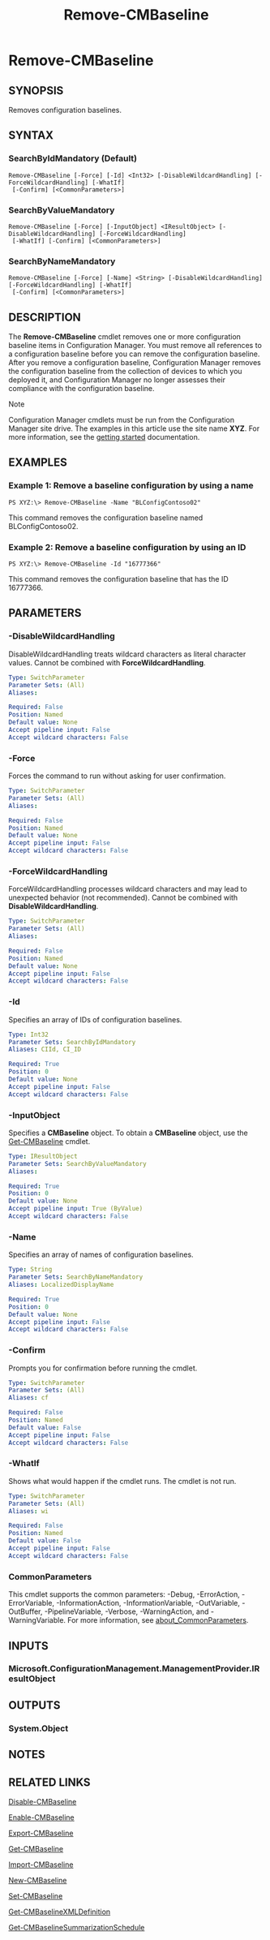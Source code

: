 ﻿---
description: Removes configuration baselines.
external help file: AdminUI.PS.dll-Help.xml
Module Name: ConfigurationManager
ms.date: 05/07/2019
schema: 2.0.0
title: Remove-CMBaseline
---

# Remove-CMBaseline

## SYNOPSIS
Removes configuration baselines.

## SYNTAX

### SearchByIdMandatory (Default)
```
Remove-CMBaseline [-Force] [-Id] <Int32> [-DisableWildcardHandling] [-ForceWildcardHandling] [-WhatIf]
 [-Confirm] [<CommonParameters>]
```

### SearchByValueMandatory
```
Remove-CMBaseline [-Force] [-InputObject] <IResultObject> [-DisableWildcardHandling] [-ForceWildcardHandling]
 [-WhatIf] [-Confirm] [<CommonParameters>]
```

### SearchByNameMandatory
```
Remove-CMBaseline [-Force] [-Name] <String> [-DisableWildcardHandling] [-ForceWildcardHandling] [-WhatIf]
 [-Confirm] [<CommonParameters>]
```

## DESCRIPTION
The **Remove-CMBaseline** cmdlet removes one or more configuration baseline items in Configuration Manager.
You must remove all references to a configuration baseline before you can remove the configuration baseline.
After you remove a configuration baseline, Configuration Manager removes the configuration baseline from the collection of devices to which you deployed it, and Configuration Manager no longer assesses their compliance with the configuration baseline.

> [!NOTE]
> Configuration Manager cmdlets must be run from the Configuration Manager site drive.
> The examples in this article use the site name **XYZ**. For more information, see the
> [getting started](/powershell/sccm/overview) documentation.

## EXAMPLES

### Example 1: Remove a baseline configuration by using a name
```
PS XYZ:\> Remove-CMBaseline -Name "BLConfigContoso02"
```

This command removes the configuration baseline named BLConfigContoso02.

### Example 2: Remove a baseline configuration by using an ID
```
PS XYZ:\> Remove-CMBaseline -Id "16777366"
```

This command removes the configuration baseline that has the ID 16777366.

## PARAMETERS

### -DisableWildcardHandling
DisableWildcardHandling treats wildcard characters as literal character values. Cannot be combined with **ForceWildcardHandling**.

```yaml
Type: SwitchParameter
Parameter Sets: (All)
Aliases:

Required: False
Position: Named
Default value: None
Accept pipeline input: False
Accept wildcard characters: False
```

### -Force
Forces the command to run without asking for user confirmation.

```yaml
Type: SwitchParameter
Parameter Sets: (All)
Aliases:

Required: False
Position: Named
Default value: None
Accept pipeline input: False
Accept wildcard characters: False
```

### -ForceWildcardHandling
ForceWildcardHandling processes wildcard characters and may lead to unexpected behavior (not recommended). Cannot be combined with **DisableWildcardHandling**.

```yaml
Type: SwitchParameter
Parameter Sets: (All)
Aliases:

Required: False
Position: Named
Default value: None
Accept pipeline input: False
Accept wildcard characters: False
```

### -Id
Specifies an array of IDs of configuration baselines.

```yaml
Type: Int32
Parameter Sets: SearchByIdMandatory
Aliases: CIId, CI_ID

Required: True
Position: 0
Default value: None
Accept pipeline input: False
Accept wildcard characters: False
```

### -InputObject
Specifies a **CMBaseline** object.
To obtain a **CMBaseline** object, use the [Get-CMBaseline](Get-CMBaseline.md) cmdlet.

```yaml
Type: IResultObject
Parameter Sets: SearchByValueMandatory
Aliases:

Required: True
Position: 0
Default value: None
Accept pipeline input: True (ByValue)
Accept wildcard characters: False
```

### -Name
Specifies an array of names of configuration baselines.

```yaml
Type: String
Parameter Sets: SearchByNameMandatory
Aliases: LocalizedDisplayName

Required: True
Position: 0
Default value: None
Accept pipeline input: False
Accept wildcard characters: False
```

### -Confirm
Prompts you for confirmation before running the cmdlet.

```yaml
Type: SwitchParameter
Parameter Sets: (All)
Aliases: cf

Required: False
Position: Named
Default value: False
Accept pipeline input: False
Accept wildcard characters: False
```

### -WhatIf
Shows what would happen if the cmdlet runs.
The cmdlet is not run.

```yaml
Type: SwitchParameter
Parameter Sets: (All)
Aliases: wi

Required: False
Position: Named
Default value: False
Accept pipeline input: False
Accept wildcard characters: False
```

### CommonParameters
This cmdlet supports the common parameters: -Debug, -ErrorAction, -ErrorVariable, -InformationAction, -InformationVariable, -OutVariable, -OutBuffer, -PipelineVariable, -Verbose, -WarningAction, and -WarningVariable. For more information, see [about_CommonParameters](http://go.microsoft.com/fwlink/?LinkID=113216).

## INPUTS

### Microsoft.ConfigurationManagement.ManagementProvider.IResultObject

## OUTPUTS

### System.Object
## NOTES

## RELATED LINKS

[Disable-CMBaseline](Disable-CMBaseline.md)

[Enable-CMBaseline](Enable-CMBaseline.md)

[Export-CMBaseline](Export-CMBaseline.md)

[Get-CMBaseline](Get-CMBaseline.md)

[Import-CMBaseline](Import-CMBaseline.md)

[New-CMBaseline](New-CMBaseline.md)

[Set-CMBaseline](Set-CMBaseline.md)

[Get-CMBaselineXMLDefinition](Get-CMBaselineXMLDefinition.md)

[Get-CMBaselineSummarizationSchedule](Get-CMBaselineSummarizationSchedule.md)



